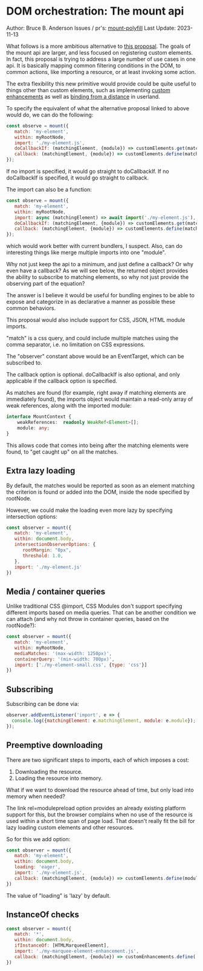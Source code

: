 # DOM orchestration: The mount api

Author:  Bruce B. Anderson
Issues / pr's:  [mount-polyfill](https://github.com/bahrus/mount-polyfill)
Last Update: 2023-11-13

What follows is a more ambitious alternative to [this proposal](https://github.com/w3c/webcomponents/issues/782).  The goals of the mount api are larger, and less focused on registering custom elements.  In fact, this proposal is trying to address a large number of use cases in one api.  It is basically mapping common filtering conditions in the DOM, to common actions, like importing a resource, or at least invoking some action.

The extra flexibility this new primitive would provide could be quite useful to things other than custom elements, such as implementing [custom enhancements](https://github.com/WICG/webcomponents/issues/1000) as well as [binding from a distance](https://github.com/WICG/webcomponents/issues/1035) in userland.

To specify the equivalent of what the alternative proposal linked to above would do, we can do the following:

```JavaScript
const observe = mount({
   match: 'my-element',
   within: myRootNode,
   import: './my-element.js',
   doCallbackIf: (matchingElement, {module}) => customElements.get(matchingElement.localName) === undefined,
   callback: (matchingElement, {module}) => customElements.define(matchingElement.localName, module.MyElement)
});
```

If no import is specified, it would go straight to doCallbackIf.  If no doCallbackIf is specified, it would go straight to callback.

The import can also be a function:

```JavaScript
const observe = mount({
   match: 'my-element',
   within: myRootNode,
   import: async (matchingElement) => await import('./my-element.js'),
   doCallbackIf: (matchingElement, {module}) => customElements.get(matchingElement.localName) === undefined,
   callback: (matchingElement, {module}) => customElements.define(matchingElement.localName, module.MyElement)
});
```

which would work better with current bundlers, I suspect.  Also, can do interesting things like merge multiple imports into one "module".

Why not just keep the api to a minimum, and just define a callback?  Or why even have a callback?  As we will see below, the returned object provides the ability to subscribe to matching elements, so why not just provide the observing part of the equation?

The answer is I believe it would be useful for bundling engines to be able to expose and categorize in as declarative a manner as possible these common behaviors.

This proposal would also include support for CSS, JSON, HTML module imports.

"match" is a css query, and could include multiple matches using the comma separator, i.e. no limitation on CSS expressions.

The "observer" constant above would be an EventTarget, which can be subscribed to.

The callback option is optional.  doCallbackIf is also optional, and only applicable if the callback option is specified.

As matches are found (for example, right away if matching elements are immediately found), the imports object would maintain a read-only array of weak references, along with the imported module:

```TypeScript
interface MountContext {
    weakReferences:  readonly WeakRef<Element>[];
    module: any;
}
```

This allows code that comes into being after the matching elements were found, to "get caught up" on all the matches.  

##  Extra lazy loading

By default, the matches would be reported as soon as an element matching the criterion is found or added into the DOM, inside the node specified by rootNode.

However, we could make the loading even more lazy by specifying intersection options:

```JavaScript
const observer = mount({
   match: 'my-element',
   within: document.body,
   intersectionObserverOptions: {
      rootMargin: "0px",
      threshold: 1.0,
   },
   import: './my-element.js'
})
```

## Media / container queries

Unlike traditional CSS @import, CSS Modules don't support specifying different imports based on media queries.  That can be another condition we can attach (and why not throw in container queries, based on the rootNode?):

```JavaScript
const observer = mount({
   match: 'my-element',
   within: myRootNode,
   mediaMatches: '(max-width: 1250px)',
   containerQuery: '(min-width: 700px)',
   import: ['./my-element-small.css', {type: 'css'}]
})
```

## Subscribing

Subscribing can be done via:

```JavaScript
observer.addEventListener('import', e => {
  console.log({matchingElement: e.matchingElement, module: e.module});
});
```

## Preemptive downloading

There are two significant steps to imports, each of which imposes a cost:  

1.  Downloading the resource.
2.  Loading the resource into memory.

What if we want to download the resource ahead of time, but only load into memory when needed?

The link rel=modulepreload option provides an already existing platform support for this, but the browser complains when no use of the resource is used within a short time span of page load.  That doesn't really fit the bill for lazy loading custom elements and other resources.

So for this we add option:

```JavaScript
const observer = mount({
   match: 'my-element',
   within: document.body,
   loading: 'eager',
   import: './my-element.js',
   callback: (matchingElement, {module}) => customElements.define(module.MyElement)
})
```

The value of "loading" is 'lazy' by default.

## InstanceOf checks

```JavaScript
const observer = mount({
   match: '*',
   within: document.body,
   ifInstanceOf: [HTMLMarqueeElement],
   import: './my-marquee-element-enhancement.js',
   callback: (matchingElement, {module}) => customEnhancements.define('myMarqueeElementEnhancement', module.MyMarqueeElementEnhancement)
})
```

